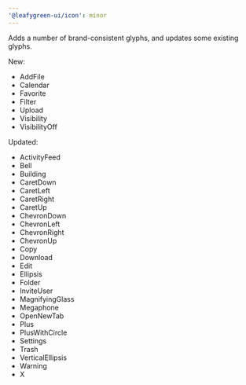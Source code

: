 ```yaml
---
'@leafygreen-ui/icon': minor
---
```


Adds a number of brand-consistent glyphs, and updates some existing glyphs.

New:
- AddFile
- Calendar
- Favorite
- Filter
- Upload
- Visibility
- VisibilityOff

Updated:
- ActivityFeed
- Bell
- Building
- CaretDown
- CaretLeft
- CaretRight
- CaretUp
- ChevronDown
- ChevronLeft
- ChevronRight
- ChevronUp
- Copy
- Download
- Edit
- Ellipsis
- Folder
- InviteUser
- MagnifyingGlass
- Megaphone
- OpenNewTab
- Plus
- PlusWithCircle
- Settings
- Trash
- VerticalEllipsis
- Warning
- X
